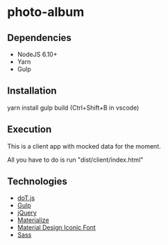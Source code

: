 photo-album
===========

Dependencies
------------
* NodeJS 6.10+
* Yarn
* Gulp

Installation
------------
yarn install
gulp build (Ctrl+Shift+B in vscode)

Execution
---------
This is a client app with mocked data for the moment.

All you have to do is run "dist/client/index.html"

Technologies
------------
* [doT.js](http://olado.github.io/doT/)
* [Gulp](http://gulpjs.com/)
* [jQuery](https://jquery.com/)
* [Materialize](http://materializecss.com/)
* [Material Design Iconic Font](http://zavoloklom.github.io/material-design-iconic-font)
* [Sass](http://sass-lang.com/)